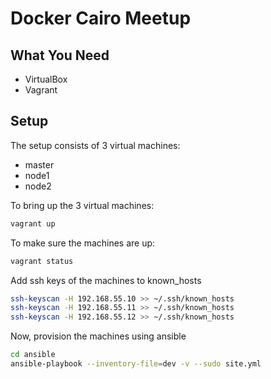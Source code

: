 # Docker Cairo Meetup

## What You Need

- VirtualBox
- Vagrant

## Setup

The setup consists of 3 virtual machines:
- master
- node1
- node2

To bring up the 3 virtual machines:

```bash
vagrant up
```

To make sure the machines are up:

```bash
vagrant status
```

Add ssh keys of the machines to known_hosts

```bash
ssh-keyscan -H 192.168.55.10 >> ~/.ssh/known_hosts
ssh-keyscan -H 192.168.55.11 >> ~/.ssh/known_hosts
ssh-keyscan -H 192.168.55.12 >> ~/.ssh/known_hosts
```

Now, provision the machines using ansible

```bash
cd ansible
ansible-playbook --inventory-file=dev -v --sudo site.yml
```

